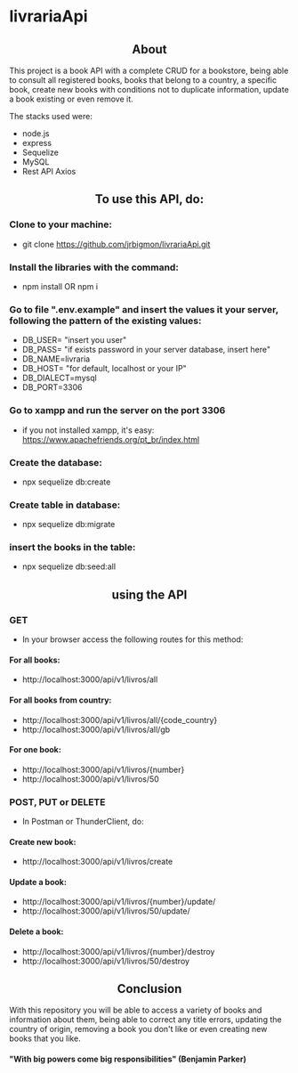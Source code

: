 # livrariaApi

## <h2 align="center"> About </h2>

This project is a book API with a complete CRUD for a bookstore, being able to consult all registered books, books that belong to a country, a specific book, create new books with conditions not to duplicate information, update a book existing or even remove it.

The stacks used were:
- node.js
- express
- Sequelize
- MySQL
- Rest API Axios

## <h2 align="center">To use this API, do:</h2>

### Clone to your machine: 
- git clone https://github.com/jrbigmon/livrariaApi.git

### Install the libraries with the command:
- npm install OR npm i

### Go to file ".env.example" and insert the values it your server, following the pattern of the existing values:
- DB_USER= "insert you user"
- DB_PASS= "if exists password in your server database, insert here"   
- DB_NAME=livraria
- DB_HOST= "for default, localhost or your IP"
- DB_DIALECT=mysql
- DB_PORT=3306

### Go to xampp and run the server on the port 3306
- if you not installed xampp, it's easy: https://www.apachefriends.org/pt_br/index.html

### Create the database:
- npx sequelize db:create

### Create table in database:
- npx sequelize db:migrate

### insert the books in the table:
- npx sequelize db:seed:all

## <h2 align="center"> using the API </h2>

### GET
- In your browser access the following routes for this method:
#### For all books:
- http://localhost:3000/api/v1/livros/all

#### For all books from country:
- http://localhost:3000/api/v1/livros/all/{code_country}
- http://localhost:3000/api/v1/livros/all/gb

#### For one book: 
- http://localhost:3000/api/v1/livros/{number}
- http://localhost:3000/api/v1/livros/50

### POST, PUT or DELETE
- In Postman or ThunderClient, do:
#### Create new book:
- http://localhost:3000/api/v1/livros/create
#### Update a book:
- http://localhost:3000/api/v1/livros/{number}/update/
- http://localhost:3000/api/v1/livros/50/update/
#### Delete a book:
- http://localhost:3000/api/v1/livros/{number}/destroy
- http://localhost:3000/api/v1/livros/50/destroy

## <h2 align="center"> Conclusion </h2>
With this repository you will be able to access a variety of books and information about them, being able to correct any title errors, updating the country of origin, removing a book you don't like or even creating new books that you like.
#### "With big powers come big responsibilities" (Benjamin Parker)
